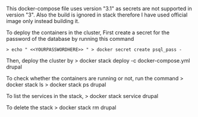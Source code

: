 This docker-compose file uses version "3.1" as secrets are not supported in version "3". Also the build is ignored in stack therefore I have used official image only instead building it.

To deploy the containers in the cluster, 
First create a secret for the password of the database by running this command

	> echo " <<YOURPASSWORDHERE>> " > docker secret create psql_pass -


Then, deploy the cluster by
	> docker stack deploy -c docker-compose.yml drupal


To check whether the containers are running or not, run the command
	> docker stack ls 
	> docker stack ps drupal


To list the services in the stack,
	> docker stack service drupal

To delete the stack 
	> docker stack rm drupal
